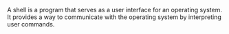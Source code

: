 A shell is a program that serves as a user interface for an operating system.
It provides a way to communicate with the operating system by interpreting user commands.
